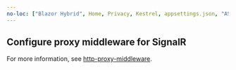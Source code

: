 ```yaml
---
no-loc: ["Blazor Hybrid", Home, Privacy, Kestrel, appsettings.json, "ASP.NET Core Identity", cookie, Cookie, Blazor, "Blazor Server", "Blazor WebAssembly", "Identity", "Let's Encrypt", Razor, SignalR]
---
```

## Configure proxy middleware for SignalR

For more information, see  [http-proxy-middleware](https://github.com/chimurai/http-proxy-middleware).
